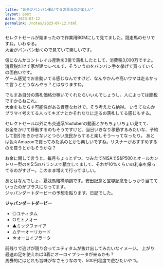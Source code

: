 ```yaml
---
title: "お金がバンバン動いてるの見るのが楽しい"
layout: post
date: 2023-07-12
permalink: /notes/2023-07-12.html
---
```


セレクトセールが始まったので作業用BGMにして見てました。競走馬のセリですね。いわゆる。  
大金がバンバン動くので見ていて楽しいです。

仮になんかコントレイル産駒を3億で落札したとして、消費税3,000万ですよ。  
消費税だけで家が建つレベルで、そういうのをバンバン手を挙げて買っていくの面白いです。  
ゲーム感覚でお金動いてる感じなんですけど、なんやかんや高いウマは走るかって言うとどうなんやろ？とはなりますね。  


でもまあ自分の落札価格分稼いでくれたらいいんでしょうし、人によっては節税ですからねこれ。  
大金をもたらす可能性がある資産なわけで。そう考えたら納得。
いうてなんかプラマイ考えてる人ってキズナとかそれなりに走るの落札してる感じもする。


セレクトセール以外にも交通系Youtuberの動画とかもちょいちょい見てて、  
お金をかけて移動するのもそうですけど、当日いきなり移動するみたいな、予約して割引をきかせないとつらい庶民からすると楽しそう〜ってなったり。
あとは色々Amazonで買ってみた系のとかも楽しいですね。リスナーがおすすめするのを買うとかもそうかな？


お金に関して言うと、毎月ちょっとずつ、つみたてNISAでS&P500とオールカントリー型のを5:5のバランスで積立してまして、それが10%くらいの利率を保ってるのがすげー。このまま増えて行ってほしい。  


あとはなんでしょ、夏競馬結構順調です。安田記念と宝塚記念をしっかり当てていったのがプラスになってます。  
ジャパンダートダービーの予想を貼ります。日記でした。

**ジャパンダートダービー**
- ◎ユティタム
- ○ミトノオー
- ▲ミックファイア
- △テーオーリカード
- ☆オーロイプラータ

前残りで逃げが競り合ってユティタムが抜け出してみたいなイメージ。
上がり最速の足を使えれば3着にオーロイプラータが来るかも？  
馬券的にはどれも旨味がなさそうなので、500円程度で遊びたいやつ。